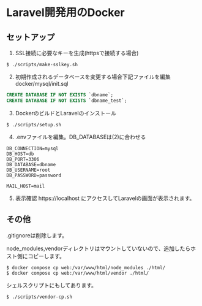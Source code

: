 # Laravel開発用のDocker

## セットアップ

1. SSL接続に必要なキーを生成(httpsで接続する場合)
```shell-session
$ ./scripts/make-sslkey.sh
```

2. 初期作成されるデータベースを変更する場合下記ファイルを編集  
docker/mysql/init.sql
```sql
CREATE DATABASE IF NOT EXISTS `dbname`;
CREATE DATABASE IF NOT EXISTS `dbname_test`;
```

3. DockerのビルドとLaravelのインストール
```shell-session
$ ./scripts/setup.sh
```

4. .envファイルを編集。DB_DATABASEは(2)に合わせる
```
DB_CONNECTION=mysql
DB_HOST=db
DB_PORT=3306
DB_DATABASE=dbname
DB_USERNAME=root
DB_PASSWORD=password

MAIL_HOST=mail
```

5. 表示確認
https://localhost
にアクセスしてLaravelの画面が表示されます。

## その他

.gitignoreは削除します。

node_modules,vendorディレクトリはマウントしていないので、追加したらホスト側にコピーします。
```shell-session
$ docker compose cp web:/var/www/html/node_modules ./html/
$ docker compose cp web:/var/www/html/vendor ./html/
```
シェルスクリプトにもしてあります。
```shell-session
$ ./scripts/vendor-cp.sh
```